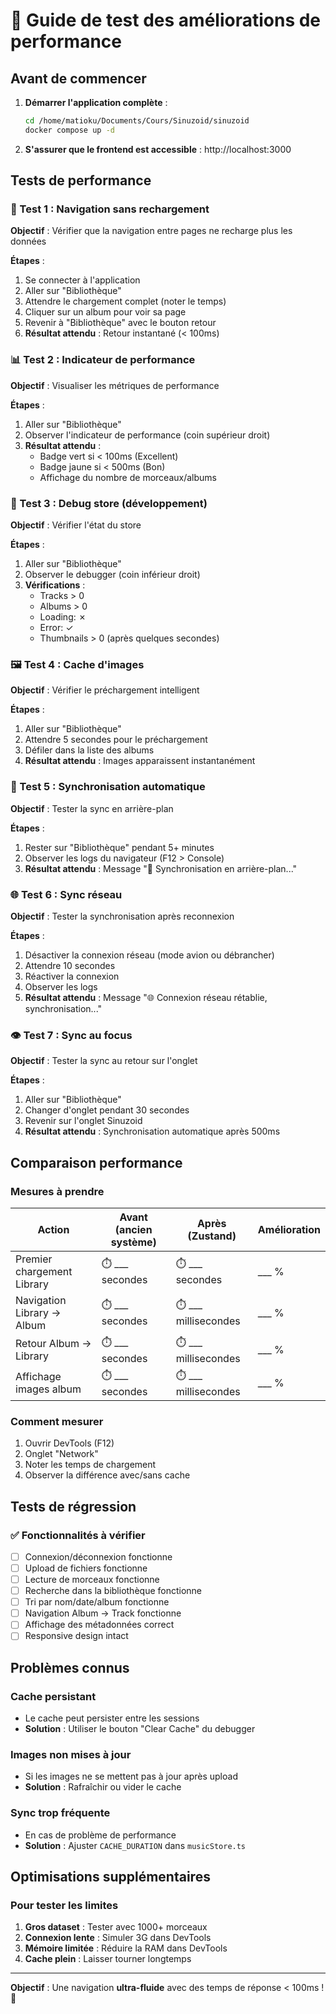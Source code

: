 # 🧪 Guide de test des améliorations de performance

## Avant de commencer

1. **Démarrer l'application complète** :
   ```bash
   cd /home/matioku/Documents/Cours/Sinuzoid/sinuzoid
   docker compose up -d
   ```

2. **S'assurer que le frontend est accessible** : http://localhost:3000

## Tests de performance

### 🚀 Test 1 : Navigation sans rechargement

**Objectif** : Vérifier que la navigation entre pages ne recharge plus les données

**Étapes** :
1. Se connecter à l'application
2. Aller sur "Bibliothèque" 
3. Attendre le chargement complet (noter le temps)
4. Cliquer sur un album pour voir sa page
5. Revenir à "Bibliothèque" avec le bouton retour
6. **Résultat attendu** : Retour instantané (< 100ms)

### 📊 Test 2 : Indicateur de performance

**Objectif** : Visualiser les métriques de performance

**Étapes** :
1. Aller sur "Bibliothèque"
2. Observer l'indicateur de performance (coin supérieur droit)
3. **Résultat attendu** :
   - Badge vert si < 100ms (Excellent)
   - Badge jaune si < 500ms (Bon)
   - Affichage du nombre de morceaux/albums

### 🔧 Test 3 : Debug store (développement)

**Objectif** : Vérifier l'état du store

**Étapes** :
1. Aller sur "Bibliothèque"
2. Observer le debugger (coin inférieur droit)
3. **Vérifications** :
   - Tracks > 0
   - Albums > 0
   - Loading: ✗
   - Error: ✓
   - Thumbnails > 0 (après quelques secondes)

### 🖼️ Test 4 : Cache d'images

**Objectif** : Vérifier le préchargement intelligent

**Étapes** :
1. Aller sur "Bibliothèque"
2. Attendre 5 secondes pour le préchargement
3. Défiler dans la liste des albums
4. **Résultat attendu** : Images apparaissent instantanément

### 🔄 Test 5 : Synchronisation automatique

**Objectif** : Tester la sync en arrière-plan

**Étapes** :
1. Rester sur "Bibliothèque" pendant 5+ minutes
2. Observer les logs du navigateur (F12 > Console)
3. **Résultat attendu** : Message "🔄 Synchronisation en arrière-plan..."

### 🌐 Test 6 : Sync réseau

**Objectif** : Tester la synchronisation après reconnexion

**Étapes** :
1. Désactiver la connexion réseau (mode avion ou débrancher)
2. Attendre 10 secondes
3. Réactiver la connexion
4. Observer les logs
5. **Résultat attendu** : Message "🌐 Connexion réseau rétablie, synchronisation..."

### 👁️ Test 7 : Sync au focus

**Objectif** : Tester la sync au retour sur l'onglet

**Étapes** :
1. Aller sur "Bibliothèque"
2. Changer d'onglet pendant 30 secondes
3. Revenir sur l'onglet Sinuzoid
4. **Résultat attendu** : Synchronisation automatique après 500ms

## Comparaison performance

### Mesures à prendre

| Action | Avant (ancien système) | Après (Zustand) | Amélioration |
|--------|------------------------|------------------|-------------|
| Premier chargement Library | ⏱️ ___ secondes | ⏱️ ___ secondes | ___ % |
| Navigation Library → Album | ⏱️ ___ secondes | ⏱️ ___ millisecondes | ___ % |
| Retour Album → Library | ⏱️ ___ secondes | ⏱️ ___ millisecondes | ___ % |
| Affichage images album | ⏱️ ___ secondes | ⏱️ ___ millisecondes | ___ % |

### Comment mesurer
1. Ouvrir DevTools (F12)
2. Onglet "Network" 
3. Noter les temps de chargement
4. Observer la différence avec/sans cache

## Tests de régression

### ✅ Fonctionnalités à vérifier

- [ ] Connexion/déconnexion fonctionne
- [ ] Upload de fichiers fonctionne
- [ ] Lecture de morceaux fonctionne
- [ ] Recherche dans la bibliothèque fonctionne
- [ ] Tri par nom/date/album fonctionne
- [ ] Navigation Album → Track fonctionne
- [ ] Affichage des métadonnées correct
- [ ] Responsive design intact

## Problèmes connus

### Cache persistant
- Le cache peut persister entre les sessions
- **Solution** : Utiliser le bouton "Clear Cache" du debugger

### Images non mises à jour
- Si les images ne se mettent pas à jour après upload
- **Solution** : Rafraîchir ou vider le cache

### Sync trop fréquente
- En cas de problème de performance
- **Solution** : Ajuster `CACHE_DURATION` dans `musicStore.ts`

## Optimisations supplémentaires

### Pour tester les limites
1. **Gros dataset** : Tester avec 1000+ morceaux
2. **Connexion lente** : Simuler 3G dans DevTools
3. **Mémoire limitée** : Réduire la RAM dans DevTools
4. **Cache plein** : Laisser tourner longtemps

---

**Objectif** : Une navigation **ultra-fluide** avec des temps de réponse < 100ms ! 🚀
